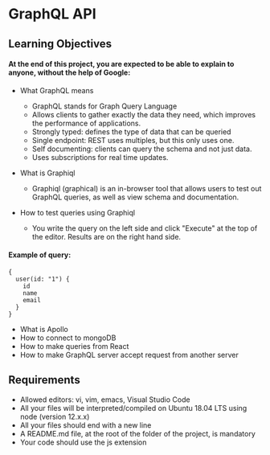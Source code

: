 # GraphQL API

## Learning Objectives
#### At the end of this project, you are expected to be able to explain to anyone, without the help of Google:

- What GraphQL means
  - GraphQL stands for Graph Query Language
  - Allows clients to gather exactly the data they need, which improves the performance of applications.
  - Strongly typed: defines the type of data that can be queried
  - Single endpoint: REST uses multiples, but this only uses one.
  - Self documenting: clients can query the schema and not just data.
  - Uses subscriptions for real time updates.

- What is Graphiql
  - Graphiql (graphical) is an in-browser tool that allows users to test out GraphQL queries, as well as view schema and documentation.
- How to test queries using Graphiql
  - You write the query on the left side and click "Execute" at the top of the editor.  Results are on the right hand side.
#### Example of query:
```
{
  user(id: "1") {
    id
    name
    email
  }
}
```

- What is Apollo
- How to connect to mongoDB
- How to make queries from React
- How to make GraphQL server accept request from another server

## Requirements

- Allowed editors: vi, vim, emacs, Visual Studio Code
- All your files will be interpreted/compiled on Ubuntu 18.04 LTS using node (version 12.x.x)
- All your files should end with a new line
- A README.md file, at the root of the folder of the project, is mandatory
- Your code should use the js extension
